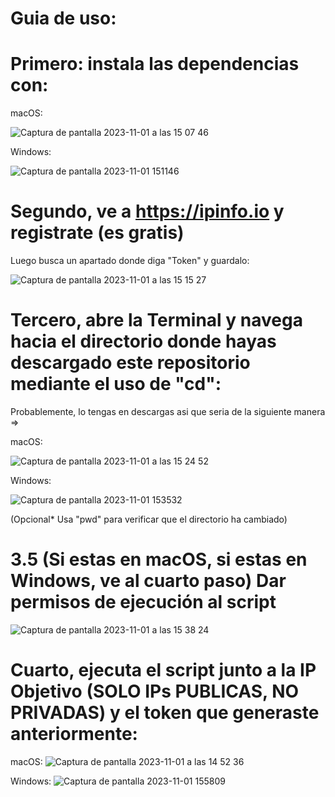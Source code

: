 # Guia de uso:

# Primero: instala las dependencias con:

macOS:

![Captura de pantalla 2023-11-01 a las 15 07 46](https://github.com/witoo-source/FindMe.js/assets/133872532/b6d55d7d-514b-4b03-9403-61512abded12)

Windows: 

![Captura de pantalla 2023-11-01 151146](https://github.com/witoo-source/FindMe.js/assets/133872532/13703789-9884-4e21-9747-7654e6e0f4d4)


# Segundo, ve a https://ipinfo.io y registrate (es gratis) 

Luego busca un apartado donde diga "Token" y guardalo: 

![Captura de pantalla 2023-11-01 a las 15 15 27](https://github.com/witoo-source/FindMe.js/assets/133872532/eed1bfca-ce13-4af8-847f-047166a67fea)

# Tercero, abre la Terminal y navega hacia el directorio donde hayas descargado este repositorio mediante el uso de "cd":

 Probablemente, lo tengas en descargas asi que seria de la siguiente manera =>

 macOS:
 
 ![Captura de pantalla 2023-11-01 a las 15 24 52](https://github.com/witoo-source/FindMe.js/assets/133872532/5348f88d-a545-478a-8cc1-8459d083a45d)

 Windows:
 
 ![Captura de pantalla 2023-11-01 153532](https://github.com/witoo-source/FindMe.js/assets/133872532/024cbe73-b1a8-4d62-b2b1-0c867f820bb1)

 (Opcional* Usa "pwd" para verificar que el directorio ha cambiado)

# 3.5 (Si estas en macOS, si estas en Windows, ve al cuarto paso) Dar permisos de ejecución al script

![Captura de pantalla 2023-11-01 a las 15 38 24](https://github.com/witoo-source/FindMe.js/assets/133872532/9aff9c85-9181-478b-bda7-bc65a751a851)

# Cuarto, ejecuta el script junto a la IP Objetivo (SOLO IPs PUBLICAS, NO PRIVADAS) y el token que generaste anteriormente:

macOS:
![Captura de pantalla 2023-11-01 a las 14 52 36](https://github.com/witoo-source/FindMe.js/assets/133872532/6d9b0bbf-fcf9-4615-bdd5-ebcd7dde9f76)

Windows: 
![Captura de pantalla 2023-11-01 155809](https://github.com/witoo-source/FindMe.js/assets/133872532/4847408a-5eb4-482a-88a0-e5cb9fac9451)



